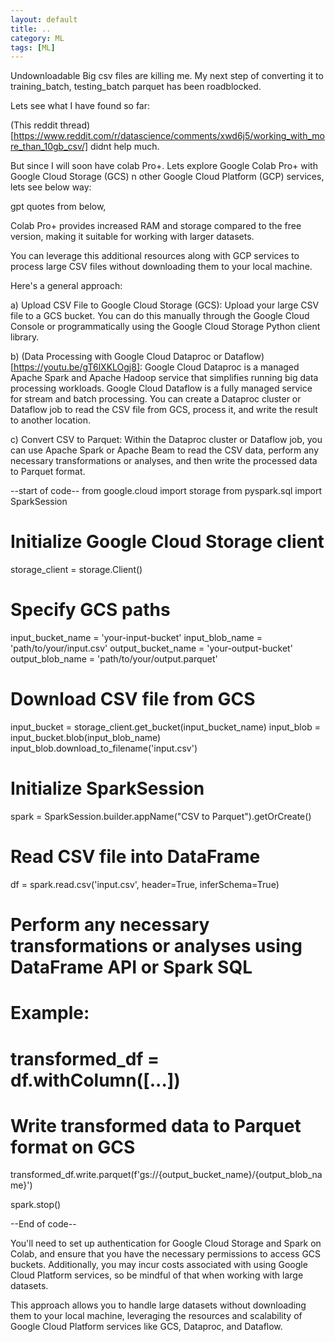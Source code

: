 ```yaml
---
layout: default
title: ..
category: ML
tags: [ML]
---
```


Undownloadable Big csv files are killing me. My next step of converting it to training_batch, testing_batch parquet has been roadblocked.

Lets see what I have found so far:

(This reddit thread)[https://www.reddit.com/r/datascience/comments/xwd6j5/working_with_more_than_10gb_csv/] didnt help much.

But since I will soon have colab Pro+.
Lets explore Google Colab Pro+ with Google Cloud Storage (GCS) n other Google Cloud Platform (GCP) services, lets see below way:

gpt quotes from below,

Colab Pro+ provides increased RAM and storage compared to the free version, making it suitable for working with larger datasets. 

You can leverage this additional resources along with GCP services to process large CSV files without downloading them to your local machine.

Here's a general approach:

a) Upload CSV File to Google Cloud Storage (GCS): Upload your large CSV file to a GCS bucket. You can do this manually through the Google Cloud Console
or programmatically using the Google Cloud Storage Python client library.

b) (Data Processing with Google Cloud Dataproc or Dataflow)[https://youtu.be/gT6lXKLOgj8]: Google Cloud Dataproc is a managed Apache Spark and Apache Hadoop service that simplifies running big data processing workloads. 
Google Cloud Dataflow is a fully managed service for stream and batch processing. You can create a Dataproc cluster or Dataflow job to read the CSV file from GCS, process it, and write the result to another location.

c) Convert CSV to Parquet: Within the Dataproc cluster or Dataflow job, you can use Apache Spark or Apache Beam to read the CSV data, 
perform any necessary transformations or analyses, and then write the processed data to Parquet format. 

--start of code--
from google.cloud import storage
from pyspark.sql import SparkSession

# Initialize Google Cloud Storage client
storage_client = storage.Client()

# Specify GCS paths
input_bucket_name = 'your-input-bucket'
input_blob_name = 'path/to/your/input.csv'
output_bucket_name = 'your-output-bucket'
output_blob_name = 'path/to/your/output.parquet'

# Download CSV file from GCS
input_bucket = storage_client.get_bucket(input_bucket_name)
input_blob = input_bucket.blob(input_blob_name)
input_blob.download_to_filename('input.csv')

# Initialize SparkSession
spark = SparkSession.builder.appName("CSV to Parquet").getOrCreate()

# Read CSV file into DataFrame
df = spark.read.csv('input.csv', header=True, inferSchema=True)

# Perform any necessary transformations or analyses using DataFrame API or Spark SQL
# Example:
# transformed_df = df.withColumn([...])

# Write transformed data to Parquet format on GCS
transformed_df.write.parquet(f'gs://{output_bucket_name}/{output_blob_name}')

spark.stop()

--End of code--

You'll need to set up authentication for Google Cloud Storage and Spark on Colab, and ensure that you have the necessary permissions to access GCS buckets. 
Additionally, you may incur costs associated with using Google Cloud Platform services, so be mindful of that when working with large datasets.

This approach allows you to handle large datasets without downloading them to your local machine, leveraging the resources and scalability of Google Cloud Platform services
like GCS, Dataproc, and Dataflow.
